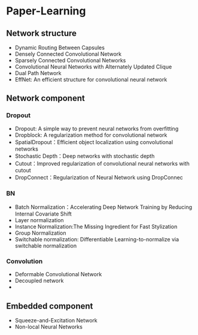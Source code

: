 # Paper-Learning
## Network structure
   -  Dynamic Routing Between Capsules  
   -  Densely Connected Convolutional Network
   -  Sparsely Connected Convolutional Networks   
   -  Convolutional Neural Networks with Alternately Updated Clique   
   -  Dual Path Network   
   -  EffNet: An efficient structure for convolutional neural network    
   


## Network component
### Dropout
   - Dropout: A simple way to prevent neural networks from overfitting       
   - Dropblock: A regularization method for convolutional network      
   - SpatialDropout：Efficient object localization using convolutional networks    
   - Stochastic Depth：Deep networks with stochastic depth   
   - Cutout：Improved regularization of convolutional neural networks with cutout    
   - DropConnect：Regularization of Neural Network using DropConnec    
### BN
   - Batch Normalization：Accelerating Deep Network Training by Reducing Internal Covariate Shift     
   - Layer normalization   
   - Instance Normalization:The Missing Ingredient for Fast Stylization   
   - Group Normalization     
   - Switchable normalization: Differentiable Learning-to-normalize via switchable normalization   
### Convolution 
   - Deformable Convolutional Network    
   - Decoupled network    
   -  
## Embedded component
   - Squeeze-and-Excitation Network   
   - Non-local Neural Networks 
